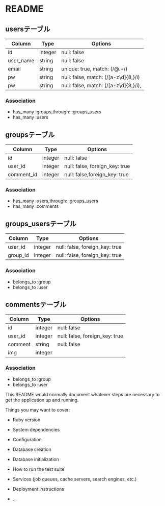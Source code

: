 # README

## usersテーブル

|Column|Type|Options|
|------|----|-------|
|id|integer|null: false|
|user_name|string|null: false|
|email|string|unique: true, match: (/@.+/)|
|pw|string|null: false, match: (/[a-z\d]{8,}/i)|
|pw|string|null: false, match: (/[a-z\d]{8,}/i), |

### Association
- has_many :groups,through: :groups_users
- has_many :users


## groupsテーブル
|Column|Type|Options|
|------|----|-------|
|id|integer|null: false|
|user_id|integer|null: false, foreign_key: true|
|comment_id|integer|null: false,foreign_key: true|

### Association
- has_many :users,through: :groups_users
- has_many :comments


## groups_usersテーブル

|Column|Type|Options|
|------|----|-------|
|user_id|integer|null: false, foreign_key: true|
|group_id|integer|null: false, foreign_key: true|

### Association
- belongs_to :group
- belongs_to :user


## commentsテーブル
|Column|Type|Options|
|------|----|-------|
|id|integer|null: false|
|user_id|integer|null: false, foreign_key: true|
|comment|string|null: false|
|img|integer||

### Association
- belongs_to :group
- belongs_to :user



























This README would normally document whatever steps are necessary to get the
application up and running.

Things you may want to cover:

* Ruby version

* System dependencies

* Configuration

* Database creation

* Database initialization

* How to run the test suite

* Services (job queues, cache servers, search engines, etc.)

* Deployment instructions

* ...
